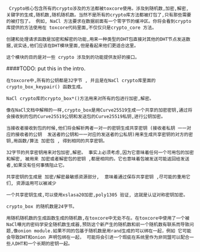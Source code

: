 	 Crypto核心包含所有的crypto涉及的方法都被toxcore使用。涉及到随机数,加密,解密, 关键字的生成,随机数,随机随机数。当然不是所有的crypto库方法都被打包了,只有那些需要的被打包了。 例如, NaCl 方法要求在数据前面有一个零字节的缓冲区。你将会看到crypto库提供的方法使用在 toxcore代码里面,不仅仅只是crypto_core 方法。

	创建和处理请求函数是加密和解密的功能,用来一种类型的DHT包直接对其他的DHT节点发送数据,说实话,他们应该在DHT模块里面,但是看起来他们更适合这里。
	
	这个模块的目的是对一些 crypto 涉及到的功能提供友好的接口。

####TODO: put this in the intro.

	在toxcore中,所有的公钥都是32字节 , 并且是在NaCl crypto库里面的crypto_box_keypair() 函数生成。

	NaCl crypto库的crypto_box*()方法用来对所有的包进行加密,解密。

	像在NaCl文档中解释的一样,crypto_box是用Curve25519生成一个共享的加密密钥,通过将会接收到的包的Curve25519公钥和发送包的Curve25519私钥,进行公钥加密。

	当接收者接收到包的时候,他们将会解析两者一对一的密钥生成共享密钥 (接收者私钥 一一对应的接收者的公钥  发送者的公钥和一一对应的发送者的公私钥)用来生成共享密钥的对方的密钥,用函数/算法 加密包 , 得到相同的共享密钥。

	32字节的共享密钥用来对包加密,解密。 事实上必须考虑,因为它意味着任何一个可用包的加密和解密, 被用来 加密或者解密包的密钥 ,都是相同的。它也意味着包被发送可能返回给发送者,如果没有任何事情阻止它。

	共享密钥的生成是 加密/解密最敏感资源部分,  意味着通过保存共享密钥 ,尽可能的重用它们, 资源运用可以被减少  

	一个共享密钥生成,可以使用xslasa20加密,poly1305 验证, 这就是认证对称密钥加密。
	
	crypto_box 的随机数是24字节。

	用随机随机数的生成函数生成的随机数,在toxcore中无处不在。在toxcore中使用了一个被NaCl曝光的密码学安全随机数生成器,预防这个新产生的随机数和前一个随机数有联系而导致问题,像onion module.如果不同的包基于随机数是用rand生成的可以绑在一起，例如 它可能会导致DHT和onion 声明包绑在一起， 可能将会引进一个瑕疵在系统里作为非同盟可以配合一些人DHT和一个长期的密钥一起。



